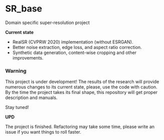 # SR_base
 Domain specific super-resolution project
 
 **Current state**

 * RealSR (CVPRW 2020) implementation (without ESRGAN).
 * Better noise extraction, edge loss, and aspect ratio correction.
 * Synthetic data generation, content-wise cropping and other improvements.

 ### Warning
 
 This project is under development! The results of
 the research will provide numerous changes to its
 current state, please, use the code with caution.
 By the time the project takes its final shape,
 this repository will get proper description and manuals.
 
 Stay tuned!
 
  **UPD**
  
  The project is finished. Refactoring may take some time,
  please write an issue if you want things to roll faster.
